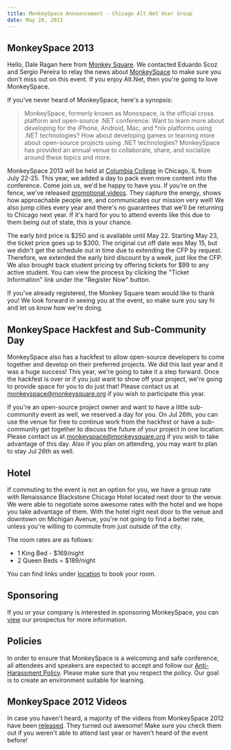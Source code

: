 ```yaml
---
title: MonkeySpace Announcement - Chicago Alt.Net User Group
date: May 20, 2013
---
```


## MonkeySpace 2013

Hello, Dale Ragan here from [Monkey Square](http://monkeysquare.org). We contacted Eduardo Scoz and Sergio Pereira to relay the news about [MonkeySpace](http://monkeyspace.org) to make sure you don't miss out on this event. If you enjoy Alt.Net, then you're going to love MonkeySpace.

If you've never heard of MonkeySpace, here's a synopsis:

> MonkeySpace, formerly known as Monospace, is the official cross platform and open-source .NET conference. Want to learn more about developing for the iPhone, Android, Mac, and *nix platforms using .NET technologies? How about developing games or learning more about open-source projects using .NET technologies? MonkeySpace has provided an annual venue to collaborate, share, and socialize around these topics and more.

MonkeySpace 2013 will be held at [Columbia College](http://www.colum.edu/) in Chicago, IL from July 22-25. This year, we added a day to pack even more content into the conference. Come join us, we'd be happy to have you. If you're on the fence, we've released [promotional videos](http://monkeyspace.org). They capture the energy, shows how approachable people are, and communicates our mission very well! We also jump cities every year and there's no guarantees that we'll be returning to Chicago next year. If it's hard for you to attend events like this due to them being out of state, this is your chance.

The early bird price is $250 and is available until May 22. Starting May 23, the ticket price goes up to $300. The original cut off date was May 15, but we didn't get the schedule out in time due to extending the CFP by request. Therefore, we extended the early bird discount by a week, just like the CFP. We also brought back student pricing by offering tickets for $99 to any active student. You can view the process by clicking the "Ticket Information" link under the "Register Now" button.

If you've already registered, the Monkey Square team would like to thank you! We look forward in seeing you at the event, so make sure you say hi and let us know how we're doing.

## MonkeySpace Hackfest and Sub-Community Day

MonkeySpace also has a hackfest to allow open-source developers to come together and develop on their preferred projects. We did this last year and it was a huge success! This year, we're going to take it a step forward. Once the hackfest is over or if you just want to show off your project, we're going to provide space for you to do just that! Please contact us at [monkeyspace@monkeysquare.org](mailto:monkeyspace@monkeysquare.org) if you wish to participate this year.

If you're an open-source project owner and want to have a little sub-community event as well, we reserved a day for you. On Jul 26th, you can use the venue for free to continue work from the hackfest or have a sub-community get together to discuss the future of your project in one location. Please contact us at [monkeyspace@monkeysquare.org](mailto:monkeyspace@monkeysquare.org) if you wish to take advantage of this day. Also if you plan on attending, you may want to plan to stay Jul 26th as well.

## Hotel

If commuting to the event is not an option for you, we have a group rate with Renaissance Blackstone Chicago Hotel located next door to the venue. We were able to negotiate some awesome rates with the hotel and we hope you take advantage of them. With the hotel right next door to the venue and downtown on Michigan Avenue, you're not going to find a better rate, unless you're willing to commute from just outside of the city.

The room rates are as follows:

* 1 King Bed - $169/night
* 2 Queen Beds = $189/night

You can find links under [location](http://monkeyspace.org/#location) to book your room.

## Sponsoring

If you or your company is interested in sponsoring MonkeySpace, you can [view](http://monkeyspace.org/monkeyspace_sponsor_prospectus.pdf) our prospectus for more information.

## Policies

In order to ensure that MonkeySpace is a welcoming and safe conference, all attendees and speakers are expected to accept and follow our [Anti-Harassment Policy](http://monkeyspace.org/policies/). Please make sure that you respect the policy. Our goal is to create an environment suitable for learning.

## MonkeySpace 2012 Videos

In case you haven't heard, a majority of the videos from MonkeySpace 2012 have been [released](https://vimeo.com/album/2142123). They turned out awesome! Make sure you check them out if you weren't able to attend last year or haven't heard of the event before!